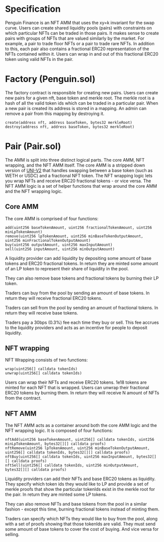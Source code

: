 # Specification

Penguin Finance is an NFT AMM that uses the xy=k invariant for the swap curve.
Users can create shared liquidity pools (pairs) with constraints on which particular NFTs can be traded in those pairs. It makes sense to create pairs with groups of NFTs that are valued similarly by the market. For example, a pair to trade floor NFTs or a pair to trade rare NFTs.
In addition to this, each pair also contains a fractional ERC20 representation of the NFTs contained within it.
Users can wrap in and out of this fractional ERC20 token using valid NFTs in the pair.

# Factory (Penguin.sol)

The factory contract is responsible for creating new pairs.
Users can create new pairs for a given nft, base token and merkle root.
The merkle root is a hash of all the valid token ids which can be traded in a particular pair.
When a new pair is created its address is stored in a mapping.
An admin can remove a pair from this mapping by destroying it.

```solidity
create(address nft, address baseToken, bytes32 merkleRoot)
destroy(address nft, address baseToken, bytes32 merkleRoot)
```

# Pair (Pair.sol)

The AMM is split into three distinct logical parts. The core AMM, NFT wrapping, and the NFT AMM itself. The core AMM is a stripped down version of [UNI-V2](https://github.com/Uniswap/v2-core) that handles swapping between a base token (such as WETH or USDC) and a fractional NFT token. The NFT wrapping logic lets you wrap NFTs and receive ERC20 fractional tokens - or vice versa. The NFT AMM logic is a set of helper functions that wrap around the core AMM and the NFT wrapping logic.

## Core AMM

The core AMM is comprised of four functions:

```solidity
add(uint256 baseTokenAmount, uint256 fractionalTokenAmount, uint256 minLpTokenAmount)
remove(uint256 lpTokenAmount, uint256 minBaseTokenOutputAmount, uint256 minFractionalTokenOutputAmount)
buy(uint256 outputAmount, uint256 maxInputAmount)
sell(uint256 inputAmount, uint256 minOutputAmount)
```

A liquidity provider can add liquidity by depositing some amount of base tokens and ERC20 fractional tokens.
In return they are minted some amount of an LP token to represent their share of liquidity in the pool.

They can also remove base tokens and fractional tokens by burning their LP token.

Traders can buy from the pool by sending an amount of base tokens. In return they will receive fractional ERC20 tokens.

Traders can sell from the pool by sending an amount of fractional tokens. In return they will receive base tokens.

Traders pay a 30bps (0.3%) fee each time they buy or sell. This fee accrues to the liquidity providers and acts as an incentive for people to deposit liquidity.

## NFT wrapping

NFT Wrapping consists of two functions:

```
wrap(uint256[] calldata tokenIds)
unwrap(uint256[] calldata tokenIds)
```

Users can wrap their NFTs and receive ERC20 tokens. 1e18 tokens are minted for each NFT that is wrapped.
Users can unwrap their fractional ERC20 tokens by burning them. In return they will receive N amount of NFTs from the contract.

## NFT AMM

The NFT AMM acts as a container around both the core AMM logic and the NFT wrapping logic.
It is composed of four functions:

```
nftAdd(uint256 baseTokenAmount, uint256[] calldata tokenIds, uint256 minLpTokenAmount, bytes32[][] calldata proofs)
nftRemove(uint256 lpTokenAmount, uint256 minBaseTokenOutputAmount, uint256[] calldata tokenIds, bytes32[][] calldata proofs)
nftBuy(uint256[] calldata tokenIds, uint256 maxInputAmount, bytes32[][] calldata proofs)
nftSell(uint256[] calldata tokenIds, uint256 minOutputAmount, bytes32[][] calldata proofs)
```

Liquidity providers can add their NFTs and base ERC20 tokens as liquidity. They specify which token ids they would like to LP and provide a set of merkle proofs that show the particular tokenIds exist in the merkle root for the pair. In return they are minted some LP tokens.

They can also remove NFTs and base tokens from the pool in a similar fashion - except this time, burning fractional tokens instead of minting them.

Traders can specify which NFTs they would like to buy from the pool, along with a set of proofs showing that those tokenIds are valid. They must send some amount of base tokens to cover the cost of buying. And vice versa for selling.